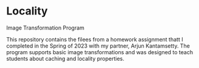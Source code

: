 # Locality
Image Transformation Program

This repository contains the filees from a homework assignment thatt I completed in the Spring of 2023 with my partner, Arjun Kantamsetty. The program supports basic image transformations and was designed to teach students about caching and locality properties.
